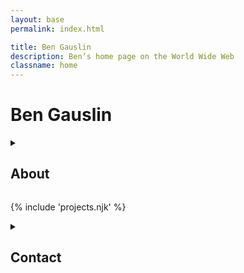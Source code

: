 ```yaml
---
layout: base
permalink: index.html

title: Ben Gauslin
description: Ben’s home page on the World Wide Web
classname: home
---
```

# Ben Gauslin

<details-plus accordion>
  <details id="about">
    <summary>
      <h2>About</h2>
    </summary>

    Hello, I’m a former Google engineer and Chicago architect  based in Madrid, where I am currently learning Spanish the Hard Way.

    This little website is home to some of the web, architecture, and music stuff I’ve made over the years. Feel free to poke around!

    <img src="images/home/selfie.jpg" alt="" class="avatar">

    <p class="hola">¡Bienvenidos y gracias por visitarme!</p>
  </details>

  {% include 'projects.njk' %}

  <details id="contact">
    <summary>
      <h2>Contact</h2>
    </summary>

    You can reach me via email, voicemail, or WhatsApp.

    {% include 'contact.njk' %}

  </details>
</details-plus>

<style>
  .hola {
    font-size: .9em;
    font-style: italic;
    text-align: center;
  }
</style>
